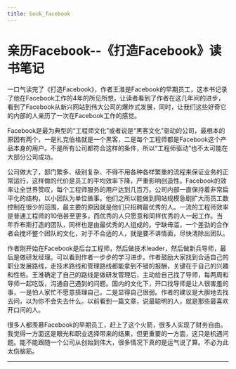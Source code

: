 ```yaml
---
title: book_facebook
---
```


<head>
<link rel='stylesheet' href='/style/github2.css'/>
<meta http-equiv="Content-Type" content="text/html; charset=utf-8" />
</head>

亲历Facebook--《打造Facebook》读书笔记
====================================

一口气读完了《打造Facebook》，作者王淮是Facebook的早期员工，这本书记录了他在Facebook工作的4年的所见所想，让读者看到了作者在这几年间的进步，看到了Facebook从新兴网站到伟大公司的爆炸式发展，同时，让我们这些好奇它的内部的人亲历了一次在Facebook工作的感觉。

Facebook是最为典型的“工程师文化”或者说是“黑客文化”驱动的公司，最根本的原因有两个，一是扎克伯格就是一个黑客，二是每个工程师都是Facebook这个产品本身的用户。不是所有公司都符合这样的条件，所以“工程师驱动”也不太可能在大部分公司成功。

公司做大了，部门繁多、级别复杂、不得不用各种各样繁重的流程来保证业务的正常运行，这样做的代价是员工的平均效率下降，严重影响创造性。Facebook的效率让全世界赞叹，每个工程师服务的用户达到几百万。公司内部一直保持着非常扁平化的结构，以小团队为单位做事。他们之所以能做到网站规模急剧扩大而员工数控制在很少的范围，最主要的原因就是他们只招聘最优秀的人。一流的工程师效率是普通工程师的10倍甚至更多，而优秀的人只愿意和同样优秀的人一起工作。当年乔布斯打造的团队，同样也是由最优秀的人组成的。宁缺毋滥，一个差劲的合作者会搅坏整个团队的文化，对于不合适的人，就是要不讲情面，尽快清除出团队。

作者刚开始在Facebook是后台工程师，然后做技术leader，然后做新兵导师，最后是做研发经理。可以看到作者一步步的学习进步。作者鼓励大家找到合适自己的职业发展路线，走技术路线和管理路线都能拿到不错的报酬，关键在于自己的兴趣和性格。王淮确定了自己的路线是做研发管理后，主动给自己找了导师，每两周和导师一起吃饭，沟通自己遇到的问题。国内的文化下，开口找导师是让人很害羞的事，一是怕人家忙不愿意搭理自己，二是显得自己很弱。作者的建议是大胆地去找去问，以为你不会失去什么。以前看到一篇文章，说最聪明的人，就是那些最喜欢开口问的人。

很多人都羡慕Facebook的早期员工，赶上了这个火箭，很多人实现了财务自由。我觉得一方面这是眼光和职业选择带来的结果，但更重要的一方面，这只是机遇问题。能不能跟随一个公司从创始到伟大，很多情况下真的是运气说了算。不必为此太伤脑筋。

----

<div id="disqus_thread"></div>
<script type="text/javascript">
/* * * CONFIGURATION VARIABLES: EDIT BEFORE PASTING INTO YOUR WEBPAGE * * */
    var disqus_shortname = 'gaopenghigh'; // required: replace example with your forum shortname

    /* * * DON'T EDIT BELOW THIS LINE * * */
    (function() {
        var dsq = document.createElement('script'); dsq.type = 'text/javascript'; dsq.async = true;
        dsq.src = '//' + disqus_shortname + '.disqus.com/embed.js';
        (document.getElementsByTagName('head')[0] || document.getElementsByTagName('body')[0]).appendChild(dsq);
    })();
</script>
<script>
  (function(i,s,o,g,r,a,m){i['GoogleAnalyticsObject']=r;i[r]=i[r]||function(){
  (i[r].q=i[r].q||[]).push(arguments)},i[r].l=1*new Date();a=s.createElement(o),
  m=s.getElementsByTagName(o)[0];a.async=1;a.src=g;m.parentNode.insertBefore(a,m)
  })(window,document,'script','//www.google-analytics.com/analytics.js','ga');

  ga('create', 'UA-40539766-1', 'github.com');
  ga('send', 'pageview');

</script>
